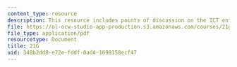 ```yaml
---
content_type: resource
description: This resource includes points of discussion on the ICT entrepreneurship.
file: https://ol-ocw-studio-app-production.s3.amazonaws.com/courses/21g-034-media-education-and-the-marketplace-fall-2005/348b2dd8e72efddf0ad41698158ecf47_MIT21G_034F05_ictentrpnshp.pdf
file_type: application/pdf
resourcetype: Document
title: 21G
uid: 348b2dd8-e72e-fddf-0ad4-1698158ecf47
---
```

